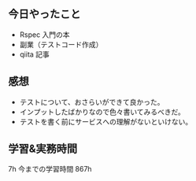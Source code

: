 ## 今日やったこと

- Rspec 入門の本
- 副業（テストコード作成）
- qiita 記事

## 感想

- テストについて、おさらいができて良かった。
- インプットしたばかりなので色々書いてみるべきだ。
- テストを書く前にサービスへの理解がないといけない。

## 学習&実務時間

7h
今までの学習時間 867h
